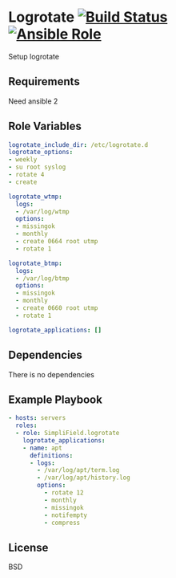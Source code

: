 Logrotate [![Build Status](https://travis-ci.org/SimpliField/ansible-logrotate.svg?branch=master)](https://travis-ci.org/SimpliField/ansible-logrotate) [![Ansible Role](https://img.shields.io/ansible/role/11492.svg?maxAge=2592000)](https://galaxy.ansible.com/SimpliField/l…ogrotate/)
=========

Setup logrotate

Requirements
------------

Need ansible 2

Role Variables
--------------

```yaml
logrotate_include_dir: /etc/logrotate.d
logrotate_options:
- weekly
- su root syslog
- rotate 4
- create

logrotate_wtmp:
  logs:
  - /var/log/wtmp
  options:
  - missingok
  - monthly
  - create 0664 root utmp
  - rotate 1

logrotate_btmp:
  logs:
  - /var/log/btmp
  options:
  - missingok
  - monthly
  - create 0660 root utmp
  - rotate 1

logrotate_applications: []
```

Dependencies
------------

There is no dependencies

Example Playbook
----------------

```yaml
- hosts: servers
  roles:
  - role: SimpliField.logrotate
    logrotate_applications:
    - name: apt
      definitions:
      - logs:
        - /var/log/apt/term.log
        - /var/log/apt/history.log
        options:
          - rotate 12
          - monthly
          - missingok
          - notifempty
          - compress
```

License
-------

BSD
